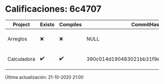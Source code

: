 # Calificaciones: 6c4707
|Project|Exists|Compiles|CommitHash|CommitDate|CheckDate|Comments|
|-|-|-|-|-|-|-|
|Arreglos|❌|❌|NULL|NULL|21-10-2020 21:00:51|No se encontró el archivo en PracticasComputacionI/Arreglos/Arreglos.cpp|
|Calculadora|✔️|✔️|390c014d190483021bb31f9e2bb9d2cd4a30f3ac|12-10-2020 15:19:54|15-10-2020 21:24:57|nan|

Última actualización: 21-10-2020 21:00